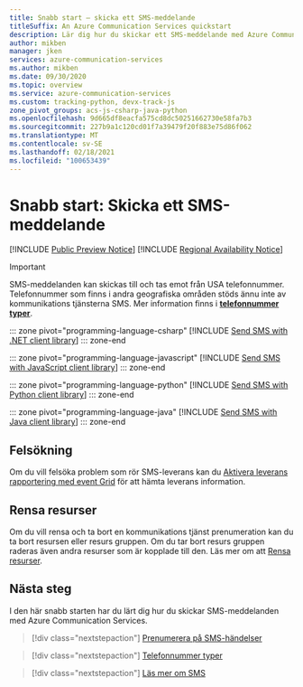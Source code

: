 ```yaml
---
title: Snabb start – skicka ett SMS-meddelande
titleSuffix: An Azure Communication Services quickstart
description: Lär dig hur du skickar ett SMS-meddelande med Azure Communication Services.
author: mikben
manager: jken
services: azure-communication-services
ms.author: mikben
ms.date: 09/30/2020
ms.topic: overview
ms.service: azure-communication-services
ms.custom: tracking-python, devx-track-js
zone_pivot_groups: acs-js-csharp-java-python
ms.openlocfilehash: 9d665df8eacfa575cd8dc50251662730e58fa7b3
ms.sourcegitcommit: 227b9a1c120cd01f7a39479f20f883e75d86f062
ms.translationtype: MT
ms.contentlocale: sv-SE
ms.lasthandoff: 02/18/2021
ms.locfileid: "100653439"
---
```

# <a name="quickstart-send-an-sms-message"></a>Snabb start: Skicka ett SMS-meddelande

[!INCLUDE [Public Preview Notice](../../includes/public-preview-include.md)]
[!INCLUDE [Regional Availability Notice](../../includes/regional-availability-include.md)]


> [!IMPORTANT]
> SMS-meddelanden kan skickas till och tas emot från USA telefonnummer. Telefonnummer som finns i andra geografiska områden stöds ännu inte av kommunikations tjänsterna SMS.
> Mer information finns i **[telefonnummer typer](../../concepts/telephony-sms/plan-solution.md)**.

::: zone pivot="programming-language-csharp"
[!INCLUDE [Send SMS with .NET client library](./includes/send-sms-net.md)]
::: zone-end

::: zone pivot="programming-language-javascript"
[!INCLUDE [Send SMS with JavaScript client library](./includes/send-sms-js.md)]
::: zone-end

::: zone pivot="programming-language-python"
[!INCLUDE [Send SMS with Python client library](./includes/send-sms-python.md)]
::: zone-end

::: zone pivot="programming-language-java"
[!INCLUDE [Send SMS with Java client library](./includes/send-sms-java.md)]
::: zone-end

## <a name="troubleshooting"></a>Felsökning

Om du vill felsöka problem som rör SMS-leverans kan du [Aktivera leverans rapportering med event Grid](./handle-sms-events.md) för att hämta leverans information.

## <a name="clean-up-resources"></a>Rensa resurser

Om du vill rensa och ta bort en kommunikations tjänst prenumeration kan du ta bort resursen eller resurs gruppen. Om du tar bort resurs gruppen raderas även andra resurser som är kopplade till den. Läs mer om att [Rensa resurser](../create-communication-resource.md#clean-up-resources).

## <a name="next-steps"></a>Nästa steg

I den här snabb starten har du lärt dig hur du skickar SMS-meddelanden med Azure Communication Services.

> [!div class="nextstepaction"]
> [Prenumerera på SMS-händelser](./handle-sms-events.md)

> [!div class="nextstepaction"]
> [Telefonnummer typer](../../concepts/telephony-sms/plan-solution.md)

> [!div class="nextstepaction"]
> [Läs mer om SMS](../../concepts/telephony-sms/concepts.md)